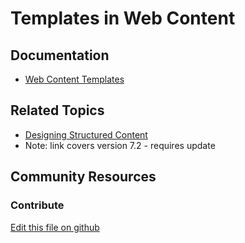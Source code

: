 # Templates in Web Content

## Documentation

* [Web Content Templates](https://learn.liferay.com/dxp/latest/en/content-authoring-and-management/web-content/web-content-templates.html)

## Related Topics

* [Designing Structured Content](https://portal.liferay.dev/docs/7-2/user/-/knowledge_base/u/designing-uniform-content)
* Note: link covers version 7.2 - requires update

## Community Resources


### Contribute

[Edit this file on github](https://github.com/olafk/controlpanel-documentation-docs/blob/master/md/74en/com_liferay_journal_web_portlet_JournalPortlet/edit_ddm_template.jsp.md)
